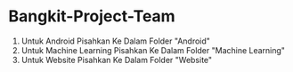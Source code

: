 # Bangkit-Project-Team
1. Untuk Android Pisahkan Ke Dalam Folder "Android"
2. Untuk Machine Learning Pisahkan Ke Dalam Folder "Machine Learning"
3. Untuk Website Pisahkan Ke Dalam Folder "Website"
